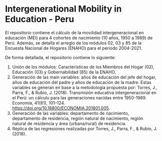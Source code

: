 # Intergenerational Mobility in Education - Peru
El repositorio contiene el cálculo de la movilidad intergeneracional en educación (MEI) para 4 cohortes de nacimiento (10 años, 1950 a 1989) de Perú. Además, se detalla el arreglo de los módulos 02, 03 y 85 de la Encuesta Nacional de Hogares (ENAHO) para el periodo 2004-2021.

De forma detallada, el repositorio contiene lo siguiente:
1. Unión de los módulos: Características de los Miembros del Hogar (02), Educación (03) y Gobernabilidad (85) de la ENAHO.
2. Generación de las main variables: años de educación del jefe del hogar, años de educación del padre y años de educación de la madre. Estas variables se generan en base a la metodología propuesta por: 
Torres, J., Parra, F., & Rubio, J. (2018). Transmisión educativa intergeneracional en el Perú: un cálculo para las generaciones nacidas entre 1950-1989. Economía, 41(81), 101–124. 
https://doi.org/10.18800/ECONOMIA.201801.005.
4. Generación de las variables: departamento de nacimiento, departamento de residencia, región natural de nacimiento, región natural de residencia y área (urbana/rural) de residencia.
5. Réplica de las regresiones realizadas por Torres, J., Parra, F., & Rubio, J. (2018).
